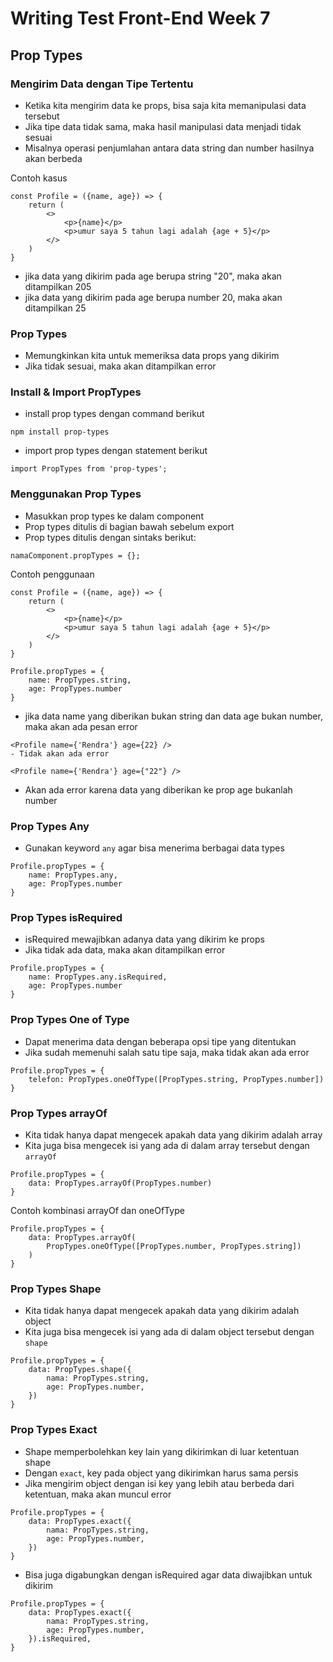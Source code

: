 # Writing Test Front-End Week 7

## **Prop Types**

### **Mengirim Data dengan Tipe Tertentu**
- Ketika kita mengirim data ke props, bisa saja kita memanipulasi data tersebut
- Jika tipe data tidak sama, maka hasil manipulasi data menjadi tidak sesuai
- Misalnya operasi penjumlahan antara data string dan number hasilnya akan berbeda

Contoh kasus
```
const Profile = ({name, age}) => {
    return (
        <>
            <p>{name}</p>
            <p>umur saya 5 tahun lagi adalah {age + 5}</p>
        </>
    )
}
```
- jika data yang dikirim pada age berupa string "20", maka akan ditampilkan 205
- jika data yang dikirim pada age berupa number 20, maka akan ditampilkan 25

### **Prop Types**
- Memungkinkan kita untuk memeriksa data props yang dikirim
- Jika tidak sesuai, maka akan ditampilkan error

### **Install & Import PropTypes**
- install prop types dengan command berikut
```
npm install prop-types
```
- import prop types dengan statement berikut
```
import PropTypes from 'prop-types';
```

### **Menggunakan Prop Types**
- Masukkan prop types ke dalam component
- Prop types ditulis di bagian bawah sebelum export
- Prop types ditulis dengan sintaks berikut:
```
namaComponent.propTypes = {};
```
Contoh penggunaan
```
const Profile = ({name, age}) => {
    return (
        <>
            <p>{name}</p>
            <p>umur saya 5 tahun lagi adalah {age + 5}</p>
        </>
    )
}

Profile.propTypes = {
    name: PropTypes.string,
    age: PropTypes.number
}
```
- jika data name yang diberikan bukan string dan data age bukan number, maka akan ada pesan error
```
<Profile name={'Rendra'} age={22} />
- Tidak akan ada error
```
```
<Profile name={'Rendra'} age={"22"} />
```
- Akan ada error karena data yang diberikan ke prop age bukanlah number

### **Prop Types Any**
- Gunakan keyword `any` agar bisa menerima berbagai data types
```
Profile.propTypes = {
    name: PropTypes.any,
    age: PropTypes.number
}
```
### **Prop Types isRequired**
- isRequired mewajibkan adanya data yang dikirim ke props
- Jika tidak ada data, maka akan ditampilkan error
```
Profile.propTypes = {
    name: PropTypes.any.isRequired,
    age: PropTypes.number
}
```

### **Prop Types One of Type**
- Dapat menerima data dengan beberapa opsi tipe yang ditentukan
- Jika sudah memenuhi salah satu tipe saja, maka tidak akan ada error
```
Profile.propTypes = {
    telefon: PropTypes.oneOfType([PropTypes.string, PropTypes.number])
}
```

### **Prop Types arrayOf**
- Kita tidak hanya dapat mengecek apakah data yang dikirim adalah array
- Kita juga bisa mengecek isi yang ada di dalam array tersebut dengan `arrayOf`
```
Profile.propTypes = {
    data: PropTypes.arrayOf(PropTypes.number)
}
```
Contoh kombinasi arrayOf dan oneOfType
```
Profile.propTypes = {
    data: PropTypes.arrayOf(
        PropTypes.oneOfType([PropTypes.number, PropTypes.string])
    )
}
```

### **Prop Types Shape**
- Kita tidak hanya dapat mengecek apakah data yang dikirim adalah object
- Kita juga bisa mengecek isi yang ada di dalam object tersebut dengan `shape`
```
Profile.propTypes = {
    data: PropTypes.shape({
        nama: PropTypes.string,
        age: PropTypes.number,
    })
}
```

### **Prop Types Exact**
- Shape memperbolehkan key lain yang dikirimkan di luar ketentuan shape
- Dengan `exact`, key pada object yang dikirimkan harus sama persis
- Jika mengirim object dengan isi key yang lebih atau berbeda dari ketentuan, maka akan muncul error
```
Profile.propTypes = {
    data: PropTypes.exact({
        nama: PropTypes.string,
        age: PropTypes.number,
    })
}
```
- Bisa juga digabungkan dengan isRequired agar data diwajibkan untuk dikirim
```
Profile.propTypes = {
    data: PropTypes.exact({
        nama: PropTypes.string,
        age: PropTypes.number,
    }).isRequired,
}
```